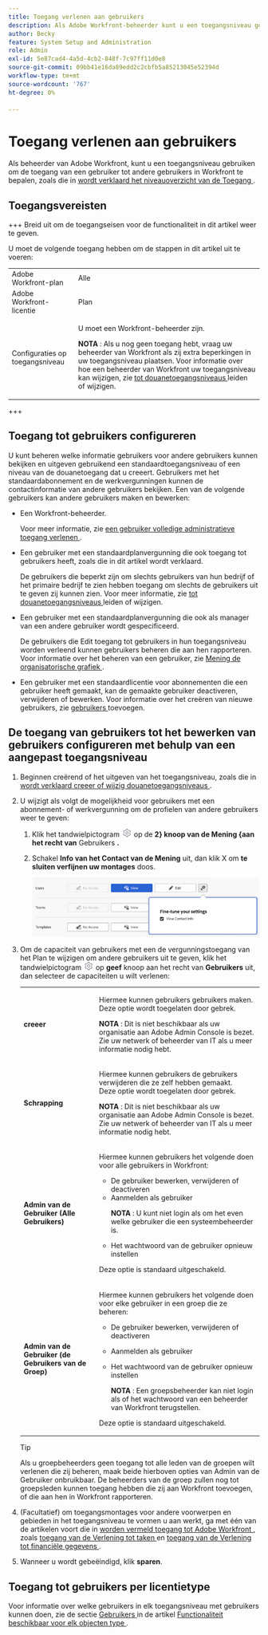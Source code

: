 ```yaml
---
title: Toegang verlenen aan gebruikers
description: Als Adobe Workfront-beheerder kunt u een toegangsniveau gebruiken om de toegang van een gebruiker tot andere gebruikers in Workfront te definiëren.
author: Becky
feature: System Setup and Administration
role: Admin
exl-id: 5e87cad4-4a5d-4cb2-848f-7c97ff11d0e8
source-git-commit: 09bb41e16da89edd2c2cbfb5a85213045e52394d
workflow-type: tm+mt
source-wordcount: '767'
ht-degree: 0%

---
```



# Toegang verlenen aan gebruikers

Als beheerder van Adobe Workfront, kunt u een toegangsniveau gebruiken om de toegang van een gebruiker tot andere gebruikers in Workfront te bepalen, zoals die in [ wordt verklaard het niveauoverzicht van de Toegang ](../../../administration-and-setup/add-users/access-levels-and-object-permissions/access-levels-overview.md).

## Toegangsvereisten

+++ Breid uit om de toegangseisen voor de functionaliteit in dit artikel weer te geven.

U moet de volgende toegang hebben om de stappen in dit artikel uit te voeren:

<table style="table-layout:auto"> 
 <col> 
 <col> 
 <tbody> 
  <tr> 
   <td role="rowheader">Adobe Workfront-plan</td> 
   <td>Alle</td> 
  </tr> 
  <tr> 
   <td role="rowheader">Adobe Workfront-licentie</td> 
   <td>Plan</td> 
  </tr> 
  <tr> 
   <td role="rowheader">Configuraties op toegangsniveau</td> 
   <td> <p>U moet een Workfront-beheerder zijn.</p> <p><b> NOTA </b>: Als u nog geen toegang hebt, vraag uw beheerder van Workfront als zij extra beperkingen in uw toegangsniveau plaatsen. Voor informatie over hoe een beheerder van Workfront uw toegangsniveau kan wijzigen, zie <a href="../../../administration-and-setup/add-users/configure-and-grant-access/create-modify-access-levels.md" class="MCXref xref" data-mc-variable-override=""> tot douanetoegangsniveaus </a> leiden of wijzigen.</p> </td> 
  </tr> 
 </tbody> 
</table>

+++

## Toegang tot gebruikers configureren

U kunt beheren welke informatie gebruikers voor andere gebruikers kunnen bekijken en uitgeven gebruikend een standaardtoegangsniveau of een niveau van de douanetoegang dat u creeert. Gebruikers met het standaardabonnement en de werkvergunningen kunnen de contactinformatie van andere gebruikers bekijken. Een van de volgende gebruikers kan andere gebruikers maken en bewerken:

* Een Workfront-beheerder.

  Voor meer informatie, zie [ een gebruiker volledige administratieve toegang verlenen ](../../../administration-and-setup/add-users/configure-and-grant-access/grant-a-user-full-administrative-access.md).

* Een gebruiker met een standaardplanvergunning die ook toegang tot gebruikers heeft, zoals die in dit artikel wordt verklaard.

  De gebruikers die beperkt zijn om slechts gebruikers van hun bedrijf of het primaire bedrijf te zien hebben toegang om slechts de gebruikers uit te geven zij kunnen zien. Voor meer informatie, zie [ tot douanetoegangsniveaus ](../../../administration-and-setup/add-users/configure-and-grant-access/create-modify-access-levels.md) leiden of wijzigen.

* Een gebruiker met een standaardplanvergunning die ook als manager van een andere gebruiker wordt gespecificeerd.

  De gebruikers die Edit toegang tot gebruikers in hun toegangsniveau worden verleend kunnen gebruikers beheren die aan hen rapporteren. Voor informatie over het beheren van een gebruiker, zie [ Mening de organisatorische grafiek ](../../../people-teams-and-groups/work-directly-with-others/view-the-org-chart.md).

* Een gebruiker met een standaardlicentie voor abonnementen die een gebruiker heeft gemaakt, kan de gemaakte gebruiker deactiveren, verwijderen of bewerken. Voor informatie over het creëren van nieuwe gebruikers, zie [ gebruikers ](../../../administration-and-setup/add-users/create-and-manage-users/add-users.md) toevoegen.

## De toegang van gebruikers tot het bewerken van gebruikers configureren met behulp van een aangepast toegangsniveau

1. Beginnen creërend of het uitgeven van het toegangsniveau, zoals die in [ wordt verklaard creeer of wijzig douanetoegangsniveaus ](../../../administration-and-setup/add-users/configure-and-grant-access/create-modify-access-levels.md).
1. U wijzigt als volgt de mogelijkheid voor gebruikers met een abonnement- of werkvergunning om de profielen van andere gebruikers weer te geven:

   1. Klik het tandwielpictogram ![](assets/gear-icon-settings.png) op de **2&rbrace; knoop van de Mening &lbrace;aan het recht van** Gebruikers **.**

   1. Schakel **Info van het Contact van de Mening** uit, dan klik X om **te sluiten verfijnen uw montages** doos.

      ![ verbeter gebruikersinstellingen ](assets/fine-tune-users.png)

1. Om de capaciteit van gebruikers met een de vergunningstoegang van het Plan te wijzigen om andere gebruikers uit te geven, klik het tandwielpictogram ![](assets/gear-icon-settings.png) op **geef** knoop aan het recht van **Gebruikers** uit, dan selecteer de capaciteiten u wilt verlenen:

   <table style="table-layout:auto"> 
    <col> 
    <col> 
    <tbody> 
     <tr> 
      <td role="rowheader"><strong> creeer </strong> </td> 
      <td> <p>Hiermee kunnen gebruikers gebruikers maken.<br> Deze optie wordt toegelaten door gebrek.</p> 
     <p><b> NOTA </b>: Dit is niet beschikbaar als uw organisatie aan Adobe Admin Console is bezet. Zie uw netwerk of beheerder van IT als u meer informatie nodig hebt.</p>
        </td>  
     </tr> 
     <tr> 
      <td role="rowheader"><strong> Schrapping </strong> </td> 
      <td> <p> Hiermee kunnen gebruikers de gebruikers verwijderen die ze zelf hebben gemaakt.<br> Deze optie wordt toegelaten door gebrek.</p> <p><b> NOTA </b>: Dit is niet beschikbaar als uw organisatie aan Adobe Admin Console is bezet. Zie uw netwerk of beheerder van IT als u meer informatie nodig hebt.</p> </td> 
     </tr> 
     <tr> 
      <td role="rowheader"><strong> Admin van de Gebruiker (Alle Gebruikers) </strong> </td> 
      <td> <p>Hiermee kunnen gebruikers het volgende doen voor alle gebruikers in Workfront:</p> 
       <ul> 
        <li>De gebruiker bewerken, verwijderen of deactiveren</li> 
        <li>Aanmelden als gebruiker<p><b> NOTA </b>: U kunt niet login als om het even welke gebruiker die een systeembeheerder is.</p></li> 
        <li>Het wachtwoord van de gebruiker opnieuw instellen</li> 
       </ul> <p>Deze optie is standaard uitgeschakeld.</p> </td> 
     </tr> 
     <tr> 
      <td role="rowheader"><strong> Admin van de Gebruiker (de Gebruikers van de Groep) </strong> </td> 
      <td> <p>Hiermee kunnen gebruikers het volgende doen voor elke gebruiker in een groep die ze beheren: 
        <ul>
         <li><p>De gebruiker bewerken, verwijderen of deactiveren</p></li>
         <li>Aanmelden als gebruiker</li>
         <li><p>Het wachtwoord van de gebruiker opnieuw instellen</p><p><b> NOTA </b>: Een groepsbeheerder kan niet login als of het wachtwoord van een beheerder van Workfront terugstellen.</p></li>
        </ul><p>Deze optie is standaard uitgeschakeld.</p></p> </td> 
     </tr> 
    </tbody> 
   </table>

   >[!TIP]
   >
   >Als u groepbeheerders geen toegang tot alle leden van de groepen wilt verlenen die zij beheren, maak beide hierboven opties van Admin van de Gebruiker onbruikbaar. De beheerders van de groep zullen nog tot groepsleden kunnen toegang hebben die zij aan Workfront toevoegen, of die aan hen in Workfront rapporteren.

1. (Facultatief) om toegangsmontages voor andere voorwerpen en gebieden in het toegangsniveau te vormen u aan werkt, ga met één van de artikelen voort die in [ worden vermeld toegang tot Adobe Workfront ](../../../administration-and-setup/add-users/configure-and-grant-access/configure-access.md), zoals [ toegang van de Verlening tot taken ](../../../administration-and-setup/add-users/configure-and-grant-access/grant-access-tasks.md) en [ toegang van de Verlening tot financiële gegevens ](../../../administration-and-setup/add-users/configure-and-grant-access/grant-access-financial.md).
1. Wanneer u wordt gebeëindigd, klik **sparen**.

## Toegang tot gebruikers per licentietype

Voor informatie over welke gebruikers in elk toegangsniveau met gebruikers kunnen doen, zie de sectie [ Gebruikers ](../../../administration-and-setup/add-users/access-levels-and-object-permissions/functionality-available-for-each-object-type.md#users) in de artikel [ Functionaliteit beschikbaar voor elk objecten type ](../../../administration-and-setup/add-users/access-levels-and-object-permissions/functionality-available-for-each-object-type.md).
